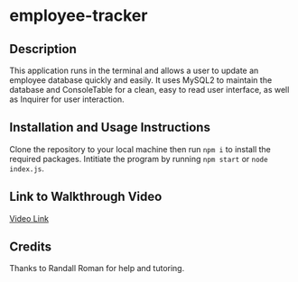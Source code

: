 # employee-tracker

## Description
This application runs in the terminal and allows a user to update an employee database quickly and easily. It uses MySQL2 to maintain the database and ConsoleTable for a clean, easy to read user interface, as well as Inquirer for user interaction.

## Installation and Usage Instructions
Clone the repository to your local machine then run `npm i` to install the required packages. Intitiate the program by running `npm start` or `node index.js`.

## Link to Walkthrough Video
[Video Link](https://watch.screencastify.com/v/5WTOdvcGAEktPwCJRRRx)

## Credits
Thanks to Randall Roman for help and tutoring.